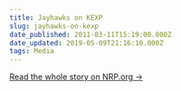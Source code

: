 ```yaml
---
title: Jayhawks on KEXP
slug: jayhawks-on-kexp
date_published: 2011-03-11T15:19:00.000Z
date_updated: 2019-05-09T21:16:10.000Z
tags: Media
---
```


[Read the whole story on NRP.org →](http://www.npr.org/2011/03/10/134421801/the-jayhawks-forever-the-green-grass)
